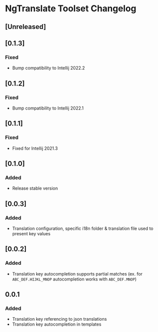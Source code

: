 <!-- Keep a Changelog guide -> https://keepachangelog.com -->

# NgTranslate Toolset Changelog

## [Unreleased]

## [0.1.3]
### Fixed
- Bump compatibility to Intellij 2022.2

## [0.1.2]
### Fixed
- Bump compatibility to Intellij 2022.1

## [0.1.1]
### Fixed
- Fixed for Intellij 2021.3

## [0.1.0]
### Added
- Release stable version

## [0.0.3]
### Added
- Translation configuration, specific i18n folder & translation file used to present key values

## [0.0.2]
### Added
- Translation key autocompletion supports partial matches
  (ex. for `ABC_DEF.HIJKL_MNOP` autocompletion works with `ABC_DEF.MNOP`)

## 0.0.1
### Added
- Translation key referencing to json translations
- Translation key autocompletion in templates